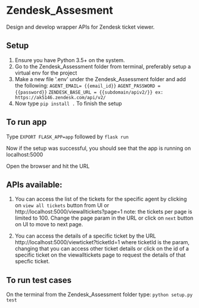 # Zendesk_Assesment
Design and develop wrapper APIs for Zendesk ticket viewer.

## Setup
 1. Ensure you have Python 3.5+ on the system.
 2. Go to the Zendesk_Assessment folder from terminal, preferably setup a virtual env for the project
 3. Make a new file '.env' under the Zendesk_Assessment folder and add the following:
        `AGENT_EMAIL= {{email_id}}`
        `AGENT_PASSWORD = {{password}}`
         `ZENDESK_BASE_URL = {{subdomain/apiv2/}} ex: https://ak5146.zendesk.com/api/v2/`
 4. Now type `pip install .` 
  To finish the setup
 
 ## To run app
 Type `EXPORT FLASK_APP=app` followed by `flask run`
 
 Now if the setup was successful, you should see that the app is running on localhost:5000
 
 Open the browser and hit the URL
 
 ## APIs available:
 1. You can access the list of the tickets for the specific agent by clicking on `view all tickets` button from UI or
  http://localhost:5000/viewalltickets?page=1 
  note: the tickets per page is limited to 100. Change the page param in the URL or click on `next` button on UI to move to next page.
  
  2. You can access the details of a specific ticket by the URL http://localhost:5000/viewticket?ticketId=1 
     where ticketId is the param, changing that you can access other ticket details or click on the id of a specific ticket on the viewalltickets page to request the details of that specfic ticket.
 
 ## To run test cases
 On the terminal from the Zendesk_Assessment folder type:
  `python setup.py test`
  



